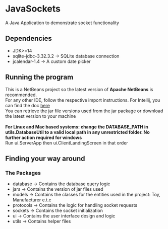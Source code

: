 # JavaSockets
A Java Application to demonstrate socket functionality  

## Dependencies
* JDK>=14
* sqlite-jdbc-3.32.3.2 -> SQLite database connection 
* jcalendar-1.4 -> A custom date picker

## Running the program
This is a NetBeans project so the latest version of **Apache NetBeans** is recommended. <br>
For any other IDE, follow the respective import instructions. For Intellij, you can find the doc <a href="https://www.jetbrains.com/help/idea/netbeans.html">here<a/> <br/> 
You can retrieve the jar file versions used from the jar package or download the latest version to your machine<br>
<br>
**For Linux and Mac based systems: change the DATABASE_PATH in utils.DatabaseUtil to a valid local path in any unrestricted folder. No further action required for windows** <br>
Run ui.ServerApp then ui.ClientLandingScreen in that order<br>


## Finding your way around
### The Packages
* database -> Contains the database query logic
* jars -> Contains the version of jar files used
* models -> Contains the classes for the entities used in the project: Toy, Manufacturer e.t.c
* protocols -> Contains the logic for handling socket requests
* sockets -> Contains the socket initialization
* ui -> Contains the user interface design and logic
* utils ->  Contains helper files
